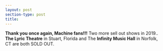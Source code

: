 ```yaml
---
layout: post
section-type: post
title: 
---
```


<p><strong>Thank you once again, Machine fans!!!</strong> Two more sell out shows in 2019.. <strong>The Lyric Theatre</strong> in Stuart, Florida and The <strong>Infinity Music Hall</strong> in Norfolk, CT are both SOLD OUT.</p>
